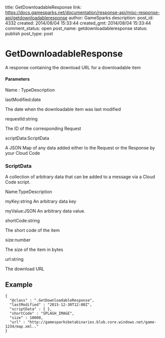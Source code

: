 title: GetDownloadableResponse
link: https://docs.gamesparks.net/documentation/response-api/misc-response-api/getdownloadableresponse
author: GameSparks
description: 
post_id: 4332
created: 2014/08/04 15:33:44
created_gmt: 2014/08/04 15:33:44
comment_status: open
post_name: getdownloadableresponse
status: publish
post_type: post

<!--A response containing the download URL for a downloadable item -->

# GetDownloadableResponse

A response containing the download URL for a downloadable item

#### Parameters

Name : TypeDescription

lastModified:date

The date when the downloadable item was last modified

requestId:string

The ID of the corresponding Request

scriptData:ScriptData

A JSON Map of any data added either to the Request or the Response by your Cloud Code

### ScriptData

A collection of arbitrary data that can be added to a message via a Cloud Code script.

Name:TypeDescription

myKey:string
An arbitrary data key

myValue:JSON
An arbitrary data value.

shortCode:string

The short code of the item

size:number

The size of the item in bytes

url:string

The download URL

  


## Example
    
    
    {
      "@class" : ".GetDownloadableResponse",
      "lastModified" : "2015-12-30T12:00Z",
      "scriptData" : { },
      "shortCode" : "SPLASH_IMAGE",
      "size" : 10000,
      "url" : "http://gamesparksbetabinaries.blob.core.windows.net/game-1234/map.xml.."
    }